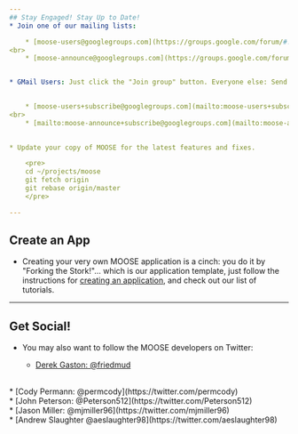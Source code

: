 ```yaml
---
## Stay Engaged! Stay Up to Date!
* Join one of our mailing lists:

    * [moose-users@googlegroups.com](https://groups.google.com/forum/#!forum/moose-users) - Technical Q&A (moderate traffic)
<br>
    * [moose-announce@googlegroups.com](https://groups.google.com/forum/#!forum/moose-announce) - Announcements (very light traffic)


* GMail Users: Just click the "Join group" button. Everyone else: Send an email to

    
    * [moose-users+subscribe@googlegroups.com](mailto:moose-users+subscribe@googlegroups.com)
<br>
    * [mailto:moose-announce+subscribe@googlegroups.com](mailto:moose-announce+subscribe@googlegroups.com)
    

* Update your copy of MOOSE for the latest features and fixes.

    <pre>
    cd ~/projects/moose
    git fetch origin
    git rebase origin/master
    </pre>

---
```

## Create an App
* Creating your very own MOOSE application is a cinch: you do it by "Forking the Stork!"... which is our application template, just follow the instructions for [creating an application](create_an_app.md), and check out our list of tutorials.

---
## Get Social!
* You may also want to follow the MOOSE developers on Twitter:


    * [Derek Gaston: @friedmud](https://twitter.com/friedmud)
<br>
    * [Cody Permann: @permcody](https://twitter.com/permcody)
<br>
    * [John Peterson: @Peterson512](https://twitter.com/Peterson512)
<br>
    * [Jason Miller: @mjmiller96](https://twitter.com/mjmiller96)
<br>
    * [Andrew Slaughter @aeslaughter98](https://twitter.com/aeslaughter98)
